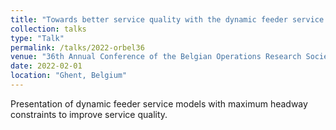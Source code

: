 ```yaml
---
title: "Towards better service quality with the dynamic feeder service with a maximum headway at mandatory stops"
collection: talks
type: "Talk"
permalink: /talks/2022-orbel36
venue: "36th Annual Conference of the Belgian Operations Research Society (ORBEL 36)"
date: 2022-02-01
location: "Ghent, Belgium"
---
```


Presentation of dynamic feeder service models with maximum headway constraints to improve service quality.
